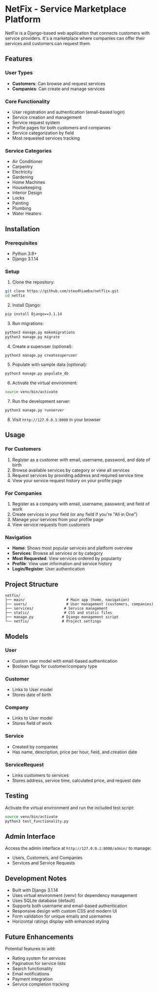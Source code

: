 # NetFix - Service Marketplace Platform

NetFix is a Django-based web application that connects customers with service providers. It's a marketplace where companies can offer their services and customers can request them.

## Features

### User Types
- **Customers**: Can browse and request services
- **Companies**: Can create and manage services

### Core Functionality
- User registration and authentication (email-based login)
- Service creation and management
- Service request system
- Profile pages for both customers and companies
- Service categorization by field
- Most requested services tracking

### Service Categories
- Air Conditioner
- Carpentry
- Electricity
- Gardening
- Home Machines
- Housekeeping
- Interior Design
- Locks
- Painting
- Plumbing
- Water Heaters

## Installation

### Prerequisites
- Python 3.8+
- Django 3.1.14

### Setup
1. Clone the repository:
```bash
git clone https://github.com/steodhiambo/netflix.git
cd netfix
```

2. Install Django:
```bash
pip install Django==3.1.14
```

3. Run migrations:
```bash
python3 manage.py makemigrations
python3 manage.py migrate
```

4. Create a superuser (optional):
```bash
python3 manage.py createsuperuser
```

5. Populate with sample data (optional):
```bash
python3 manage.py populate_db
```

6. Activate the virtual environment:
```bash
source venv/bin/activate
```

7. Run the development server:
```bash
python3 manage.py runserver
```

8. Visit `http://127.0.0.1:8000` in your browser

## Usage

### For Customers
1. Register as a customer with email, username, password, and date of birth
2. Browse available services by category or view all services
3. Request services by providing address and required service time
4. View your service request history on your profile page

### For Companies
1. Register as a company with email, username, password, and field of work
2. Create services in your field (or any field if you're "All in One")
3. Manage your services from your profile page
4. View service requests from customers

### Navigation
- **Home**: Shows most popular services and platform overview
- **Services**: Browse all services or by category
- **Most Requested**: View services ordered by popularity
- **Profile**: View user information and service history
- **Login/Register**: User authentication

## Project Structure

```
netfix/
├── main/                   # Main app (home, navigation)
├── users/                  # User management (customers, companies)
├── services/              # Service management
├── static/                # CSS and static files
├── manage.py             # Django management script
└── netfix/               # Project settings
```

## Models

### User
- Custom user model with email-based authentication
- Boolean flags for customer/company type

### Customer
- Links to User model
- Stores date of birth

### Company
- Links to User model
- Stores field of work

### Service
- Created by companies
- Has name, description, price per hour, field, and creation date

### ServiceRequest
- Links customers to services
- Stores address, service time, calculated price, and request date

## Testing

Activate the virtual environment and run the included test script:
```bash
source venv/bin/activate
python3 test_functionality.py
```

## Admin Interface

Access the admin interface at `http://127.0.0.1:8000/admin/` to manage:
- Users, Customers, and Companies
- Services and Service Requests

## Development Notes

- Built with Django 3.1.14
- Uses virtual environment (venv) for dependency management
- Uses SQLite database (default)
- Supports both username and email-based authentication
- Responsive design with custom CSS and modern UI
- Form validation for unique emails and usernames
- Horizontal ratings display with enhanced styling

## Future Enhancements

Potential features to add:
- Rating system for services
- Pagination for service lists
- Search functionality
- Email notifications
- Payment integration
- Service completion tracking
